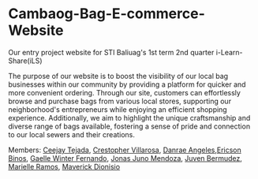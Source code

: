 # Cambaog-Bag-E-commerce-Website
Our entry project website for STI Baliuag's 1st term 2nd quarter i-Learn-Share(iLS)

The purpose of our website is to boost the visibility of our local bag businesses within our community by providing a platform for quicker and more convenient ordering. Through our site, customers can effortlessly browse and purchase bags from various local stores, supporting our neighborhood's entrepreneurs while enjoying an efficient shopping experience. Additionally, we aim to highlight the unique craftsmanship and diverse range of bags available, fostering a sense of pride and connection to our local sewers and their creations.

Members: [Ceejay Tejada](https://www.facebook.com/ceejaytejada200), [Crestopher Villarosa](https://www.facebook.com/crestophervillarosa.crestophervillarosa), [Danrae Angeles](https://www.facebook.com/danrae.angeles.71),[Ericson Binos](https://www.facebook.com/profile.php?id=100088590588804), [Gaelle Winter Fernando](https://www.facebook.com/ghiwi.fernando), [Jonas Juno Mendoza](https://www.facebook.com/jonas.mendoza.94849410), [Juven Bermudez](https://www.facebook.com/juven.bermudez.1), [Marielle Ramos](https://www.facebook.com/marielleramos.005), [Maverick Dionisio](https://www.facebook.com/maverick.dionisioll)
